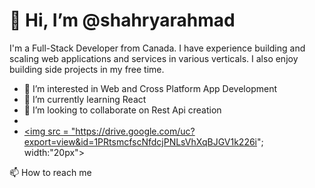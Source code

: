 <h1>👋 Hi, I’m @shahryarahmad</h1>

<p>I'm a Full-Stack Developer from Canada. I have experience building and scaling web applications and services in various verticals. I also enjoy building side projects in my free time.</p>
    
 - 👀 I’m interested in Web and Cross Platform App Development
 - 🌱 I’m currently learning React
 - 💞️ I’m looking to collaborate on Rest Api creation
 - 
 - <a href = "https://linkedin.com/in/shahryar-ahmad/"><img src = "https://drive.google.com/uc?export=view&id=1PRtsmcfscNfdcjPNLsVhXqBJGV1k226i"; width:"20px">
 <div style= "vertical-align:middle; display:inline;">
📫 How to reach me 
    </div></a>


